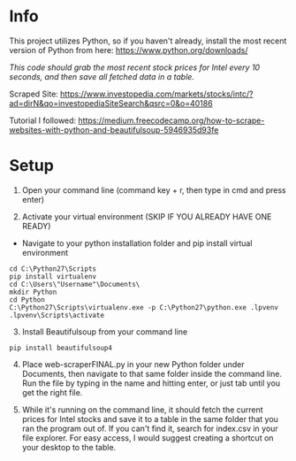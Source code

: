 # Info

This project utilizes Python, so if you haven't already, install the most recent version of Python from here: https://www.python.org/downloads/

*_This code should grab the most recent stock prices for Intel every 10 seconds, and then save all fetched data in a table._*

Scraped Site: https://www.investopedia.com/markets/stocks/intc/?ad=dirN&qo=investopediaSiteSearch&qsrc=0&o=40186

Tutorial I followed: https://medium.freecodecamp.org/how-to-scrape-websites-with-python-and-beautifulsoup-5946935d93fe

# Setup
1. Open your command line (command key + r, then type in cmd and press enter)

2. Activate your virtual environment (SKIP IF YOU ALREADY HAVE ONE READY)
  - Navigate to your python installation folder and pip install virtual environment
  
  ```
  cd C:\Python27\Scripts
  pip install virtualenv
  cd C:\Users\"Username"\Documents\
  mkdir Python
  cd Python
  C:\Python27\Scripts\virtualenv.exe -p C:\Python27\python.exe .lpvenv
  .lpvenv\Scripts\activate
  ```
  
3. Install Beautifulsoup from your command line
  ```
  pip install beautifulsoup4
  
  ```
4. Place web-scraperFINAL.py in your new Python folder under Documents, then navigate to that same folder inside the command line. Run the file by typing in the name and hitting enter, or just tab until you get the right file.

5. While it's running on the command line, it should fetch the current prices for Intel stocks and save it to a table in the same folder that you ran the program out of. If you can't find it, search for index.csv in your file explorer. For easy access, I would suggest creating a shortcut on your desktop to the table.

